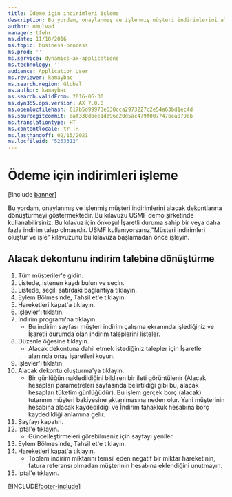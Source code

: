 ```yaml
---
title: Ödeme için indirimleri işleme
description: Bu yordam, onaylanmış ve işlenmiş müşteri indirimlerini alacak dekontlarına dönüştürmeyi göstermektedir.
author: omulvad
manager: tfehr
ms.date: 11/10/2016
ms.topic: business-process
ms.prod: ''
ms.service: dynamics-ax-applications
ms.technology: ''
audience: Application User
ms.reviewer: kamaybac
ms.search.region: Global
ms.author: kamaybac
ms.search.validFrom: 2016-06-30
ms.dyn365.ops.version: AX 7.0.0
ms.openlocfilehash: 617b5d99973e630cca2973227c2e54a63bd1ec4d
ms.sourcegitcommit: eaf330dbee1db96c20d5ac479f007747bea079eb
ms.translationtype: HT
ms.contentlocale: tr-TR
ms.lasthandoff: 02/15/2021
ms.locfileid: "5263312"
---
```

# <a name="process-rebates-for-payment"></a>Ödeme için indirimleri işleme

[!include [banner](../../includes/banner.md)]

Bu yordam, onaylanmış ve işlenmiş müşteri indirimlerini alacak dekontlarına dönüştürmeyi göstermektedir. Bu kılavuzu USMF demo şirketinde kullanabilirsiniz. Bu kılavuz için önkoşul İşaretli duruma sahip bir veya daha fazla indirim talep olmasıdır. USMF kullanıyorsanız,"Müşteri indirimleri oluştur ve işle" kılavuzunu bu kılavuza başlamadan önce işleyin.


## <a name="convert-rebate-claims-to-credit-note"></a>Alacak dekontunu indirim talebine dönüştürme
1. Tüm müşteriler'e gidin.
2. Listede, istenen kaydı bulun ve seçin.
3. Listede, seçili satırdaki bağlantıya tıklayın.
4. Eylem Bölmesinde, Tahsil et'e tıklayın.
5. Hareketleri kapat'a tıklayın.
6. İşlevler'i tıklatın.
7. İndirim programı'na tıklayın.
    * Bu indirim sayfası müşteri indirim çalışma ekranında işlediğiniz ve İşaretli durumda olan indirim taleplerini listeler.    
8. Düzenle öğesine tıklayın.
    * Alacak dekontuna dahil etmek istediğiniz talepler için İşaretle alanında onay işaretleri koyun.   
9. İşlevler'i tıklatın.
10. Alacak dekontu oluşturma'ya tıklayın.
    * Bir günlüğün nakledildiğini bildiren bir ileti görüntülenir (Alacak hesapları parametreleri sayfasında belirtildiği gibi bu, alacak hesapları tüketim günlüğüdür). Bu işlem gerçek borç (alacak) tutarının müşteri bakiyesine aktarılmasına neden olur. Yani müşterinin hesabına alacak kaydedildiği ve İndirim tahakkuk hesabına borç kaydedildiği anlamına gelir.  
11. Sayfayı kapatın.
12. İptal'e tıklayın.
    * Güncelleştirmeleri görebilmeniz için sayfayı yeniler.  
13. Eylem Bölmesinde, Tahsil et'e tıklayın.
14. Hareketleri kapat'a tıklayın.
    * Toplam indirim miktarını temsil eden negatif bir miktar hareketinin, fatura referansı olmadan müşterinin hesabına eklendiğini unutmayın.   
15. İptal'e tıklayın.



[!INCLUDE[footer-include](../../../includes/footer-banner.md)]